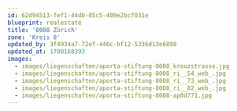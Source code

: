 ```yaml
---
id: 62d94513-fef1-44db-85c5-409e2bcf031e
blueprint: realestate
title: '8008 Zürich'
zone: 'Kreis 8'
updated_by: 3f4934a7-72ef-446c-bf12-5336d13e6898
updated_at: 1700168393
images:
  - images/liegenschaften/aporta-stiftung-8008_kreuzstrasse.jpg
  - images/liegenschaften/aporta-stiftung-8008_ri__54_web_.jpg
  - images/liegenschaften/aporta-stiftung-8008_ri__73_web_.jpg
  - images/liegenschaften/aporta-stiftung-8008_ri__82_web_.jpg
  - images/liegenschaften/aporta-stiftung-8008-ap0d771.jpg
---
```

